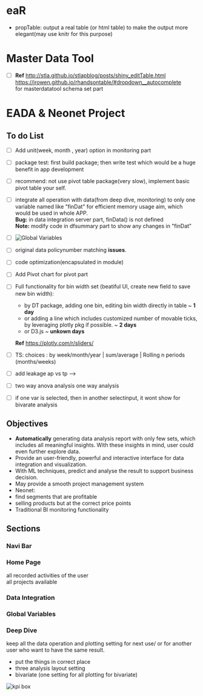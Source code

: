 
# eaR

- propTable: output a real table (or html table) to make the output more elegant(may use knitr for this purpose)


# Master Data Tool
- [ ] **Ref**  http://stla.github.io/stlapblog/posts/shiny_editTable.html
https://jrowen.github.io/rhandsontable/#dropdown__autocomplete   
for masterdatatool schema set part


# EADA & Neonet Project

## To do List

- [ ] Add unit(week, month , year) option in monitoring part

- [ ] package test: first build package; then write test which would be a huge benefit in app development

- [ ] recommend: not use pivot table package(very slow), implement basic pivot table your self.

- [ ] integrate all operation with data(from deep dive, monitoring) to only one variable named like "finDat" for efficient memory usage aim, which would be used in whole APP.  
    **Bug:** in data integration server part, finData() is not defined  
    **Note:** modify code in dfsummary part to show any changes in "finDat"

- [ ] ![Global Variables](www/globalVarsRequest.png)   

- [ ] original data  policynumber matching **issues**.


- [ ] code optimization(encapsulated in module)
- [ ] Add Pivot chart for pivot part

- [ ] Full functionality for bin width set (beatiful UI, create new field to save new bin width):      
  - by DT package, adding one bin, editing bin width directly in table   ~ **1 day**  
  - or adding a line which includes customized number of movable ticks, by leveraging plotly pkg if possible. ~ **2 days**  
  - or D3.js ~ **unkown days**

  **Ref**   https://plotly.com/r/sliders/


- [ ] TS: choices : by week/month/year | sum/average | Rolling n periods (months/weeks)

- [ ] add leakage
      ap vs tp
      -->
- [ ] two way anova analysis one way analysis

- [ ] if one var is selected, then in another selectinput, it wont show for bivarate analysis



## Objectives
- **Automatically** generating data analysis report with only few sets, which includes all meaningful insights. With these insights in mind, user could even further explore data.
- Provide an user-friendly, powerful and interactive interface for data integration and visualization.
- With ML techniques, predict and analyse the result to support business decision.
- May provide a smooth project management system
- Neonet:
 - find segments that are profitable
 - selling products but at the correct price points
 - Traditional BI monitoring functionality

## Sections

### Navi Bar

### Home Page
all recorded activities of the user  
all projects available

### Data Integration

### Global Variables

### Deep Dive
keep all the data operation and plotting setting for next use/ or for another user who want to have the same result.


- put the things in correct place
- three analysis layout setting
- bivariate (one setting for all plotting for bivariate)




![kpi box](www/kpibox.png)   
